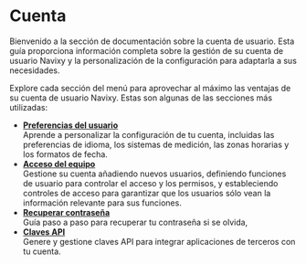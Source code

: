 # Cuenta

Bienvenido a la sección de documentación sobre la cuenta de usuario. Esta guía proporciona información completa sobre la gestión de su cuenta de usuario Navixy y la personalización de la configuración para adaptarla a sus necesidades.

Explore cada sección del menú para aprovechar al máximo las ventajas de su cuenta de usuario Navixy. Estas son algunas de las secciones más utilizadas:

- [**Preferencias del usuario**](cuenta/preferencias-del-usuario.md)  
Aprende a personalizar la configuración de tu cuenta, incluidas las preferencias de idioma, los sistemas de medición, las zonas horarias y los formatos de fecha.
- [**Acceso del equipo**](cuenta/acceso-del-equipo.md)  
Gestione su cuenta añadiendo nuevos usuarios, definiendo funciones de usuario para controlar el acceso y los permisos, y estableciendo controles de acceso para garantizar que los usuarios sólo vean la información relevante para sus funciones.
- [**Recuperar contraseña**](cuenta/recuperar-contrasea.md)  
Guía paso a paso para recuperar tu contraseña si se olvida,
- [**Claves API**](cuenta/claves-api.md)  
Genere y gestione claves API para integrar aplicaciones de terceros con tu cuenta.